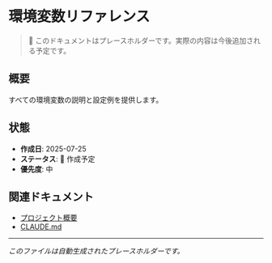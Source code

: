 # 環境変数リファレンス

> 📝 このドキュメントはプレースホルダーです。実際の内容は今後追加される予定です。

## 概要

すべての環境変数の説明と設定例を提供します。

## 状態

- **作成日**: 2025-07-25
- **ステータス**: 🚧 作成予定
- **優先度**: 中

## 関連ドキュメント

- [プロジェクト概要](../../README.md)
- [CLAUDE.md](../../CLAUDE.md)

---
*このファイルは自動生成されたプレースホルダーです。*
